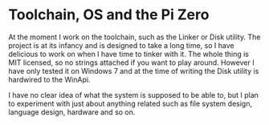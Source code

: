 Toolchain, OS and the Pi Zero
=============================
At the moment I work on the toolchain, such as the Linker or Disk utility.
The project is at its infancy and is designed to take a long time, so I 
have delicious to work on when I have time to tinker with it. The whole
thing is MIT licensed, so no strings attached if you want to play around.
However I have only tested it on Windows 7 and at the time of writing
the Disk utility is hardwired to the WinApi. 

I have no clear idea of what the system is supposed to be able to, but
I plan to experiment with just about anything related such as file system
design, language design, hardware and so on.
